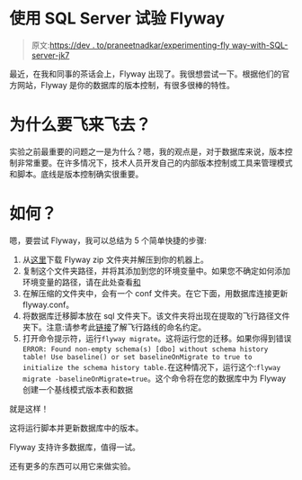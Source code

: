 # 使用 SQL Server 试验 Flyway

> 原文:[https://dev . to/praneetnadkar/experimenting-fly way-with-SQL-server-jk7](https://dev.to/praneetnadkar/experimenting-flyway-with-sql-server-jk7)

最近，在我和同事的茶话会上，Flyway 出现了。我很想尝试一下。根据他们的官方网站，Flyway 是你的数据库的版本控制，有很多很棒的特性。

# [](#why-flyway)为什么要飞来飞去？

实验之前最重要的问题之一是为什么？嗯，我的观点是，对于数据库来说，版本控制非常重要。在许多情况下，技术人员开发自己的内部版本控制或工具来管理模式和脚本。底线是版本控制确实很重要。

# [](#how)如何？

嗯，要尝试 Flyway，我可以总结为 5 个简单快捷的步骤:

1.  从[这里](https://flywaydb.org/download/#downloads)下载 Flyway zip 文件夹并解压到你的机器上。
2.  复制这个文件夹路径，并将其添加到您的环境变量中。如果您不确定如何添加环境变量的路径，请在此处查看[和](https://www.architectryan.com/2018/03/17/add-to-the-path-on-windows-10/)
3.  在解压缩的文件夹中，会有一个 conf 文件夹。在它下面，用数据库连接更新 flyway.conf。
4.  将数据库迁移脚本放在 sql 文件夹下。该文件夹将出现在提取的飞行路径文件夹下。注意:请参考此[链接](https://flywaydb.org/documentation/migrations#naming)了解飞行路线的命名约定。
5.  打开命令提示符，运行`flyway migrate`。这将运行您的迁移。如果你得到错误`ERROR: Found non-empty schema(s) [dbo] without schema history table! Use baseline() or set baselineOnMigrate to true to initialize the schema history table.`在这种情况下，运行这个:`flyway migrate -baselineOnMigrate=true`。这个命令将在您的数据库中为 Flyway 创建一个基线模式版本表和数据

就是这样！

这将运行脚本并更新数据库中的版本。

Flyway 支持许多数据库，值得一试。

还有更多的东西可以用它来做实验。